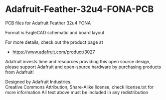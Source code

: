 # Adafruit-Feather-32u4-FONA-PCB
PCB files for Adafruit Feather 32u4 FONA

Format is EagleCAD schematic and board layout

For more details, check out the product page at

  * https://www.adafruit.com/product/3027

Adafruit invests time and resources providing this open source design, 
please support Adafruit and open-source hardware by purchasing 
products from Adafruit!

Designed by Adafruit Industries.  
Creative Commons Attribution, Share-Alike license, check license.txt for more information
All text above must be included in any redistribution